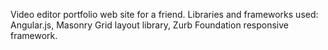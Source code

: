 Video editor portfolio web site for a friend.
Libraries and frameworks used: Angular.js, Masonry Grid layout library, Zurb Foundation responsive framework.